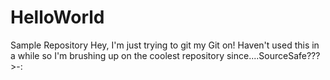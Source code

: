 # HelloWorld
Sample Repository
Hey, I'm just trying to git my Git on!
Haven't used this in a while so I'm brushing up on the coolest repository since....SourceSafe??? >-:
